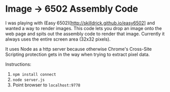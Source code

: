 Image -> 6502 Assembly Code
===========================

I was playing with (Easy 6502)[http://skilldrick.github.io/easy6502] and wanted a way to render images.
This code lets you drop an image onto the web page and spits out the assembly code to render that image.
Currently it always uses the entire screen area (32x32 pixels).

It uses Node as a http server because otherwise Chrome's Cross-Site Scripting protection gets in the way when trying to extract pixel data.

Instructions:
1. `npm install connect`
2. `node server.js`
3. Point browser to `localhost:9778`